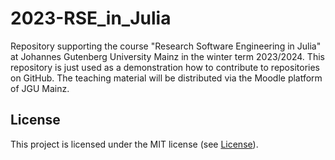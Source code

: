 # 2023-RSE_in_Julia

Repository supporting the course "Research Software Engineering in Julia"
at Johannes Gutenberg University Mainz in the winter term 2023/2024.
This repository is just used as a demonstration how to contribute to
repositories on GitHub. The teaching material will be distributed via
the Moodle platform of JGU Mainz.


## License

This project is licensed under the MIT license (see [License](@ref)).
